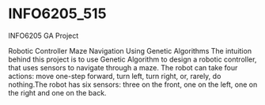 # INFO6205_515
INFO6205 GA Project

Robotic Controller Maze Navigation Using Genetic Algorithms
The intuition behind this project is to use Genetic Algorithm to design a robotic controller, that uses sensors to navigate through a maze. The robot can take four actions: move one-step forward, turn left, turn right, or, rarely, do nothing.The robot has six sensors: three on the front, one on the left, one on the right and one on the back.
